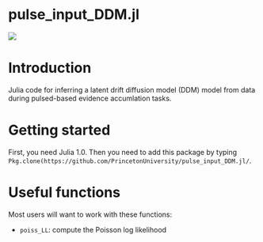 # pulse_input_DDM.jl

[![](https://img.shields.io/badge/docs-dev-blue.svg)](https://princetonuniversity.github.io/pulse_input_DDM.jl.jl/dev)

# Introduction

Julia code for inferring a latent drift diffusion model (DDM) model from data during pulsed-based evidence accumlation tasks.

# Getting started

First, you need Julia 1.0. Then you need to add this package by typing `Pkg.clone(https://github.com/PrincetonUniversity/pulse_input_DDM.jl/`.

# Useful functions

Most users will want to work with these functions: 

* `poiss_LL`: compute the Poisson log likelihood

